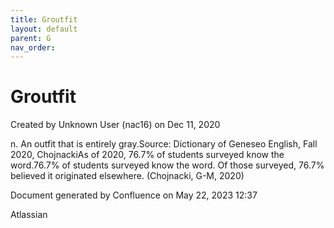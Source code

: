 ```yaml
---
title: Groutfit
layout: default
parent: G
nav_order:
---
```


# Groutfit

Created by  Unknown User (nac16) on Dec 11, 2020

n. An outfit that is entirely gray.Source: Dictionary of Geneseo English, Fall 2020, ChojnackiAs of 2020, 76.7% of students surveyed know the word.76.7% of students surveyed know the word. Of those surveyed, 76.7% believed it originated elsewhere. (Chojnacki, G-M, 2020)

Document generated by Confluence on May 22, 2023 12:37

Atlassian

